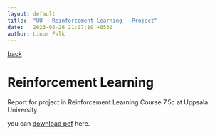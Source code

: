 ```yaml
---
layout: default
title:  "UU - Reinforcement Learning - Project"
date:   2023-05-26 21:07:19 +0530
author: Linus Falk
---
```


[back](https://falk0.github.io/)

# Reinforcement Learning
Report for project in Reinforcement Learning Course 7.5c at Uppsala University.

you can [download pdf](https://Falk0.github.io/reports/RL_project.pdf) here.



<object data="{{ site.url }}{{ https://Falk0.github.io }}/reports/RL_project.pdf" width="1000" height="1000" type="application/pdf"></object>